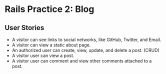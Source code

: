 # Rails Practice 2: Blog

## User Stories

- A visitor can see links to social networks, like GitHub, Twitter, and Email.
- A visitor can view a static about page.
- An authorized user can create, view, update, and delete a post. (CRUD)
- A visitor user can view a post.
- A visitor user can comment and view other comments attached to a post.
